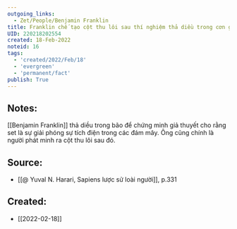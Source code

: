 ```yaml
---
outgoing_links:
  - Zet/People/Benjamin Franklin
title: Franklin chế tạo cột thu lôi sau thí nghiệm thả diều trong cơn giông
UID: 220218202554
created: 18-Feb-2022
noteid: 16
tags:
  - 'created/2022/Feb/18'
  - 'evergreen'
  - 'permanent/fact'
publish: True
---
```

## Notes:
[[Benjamin Franklin]] thả diều trong bão để chứng minh giả thuyết cho rằng set là sự giải phóng sự tích điện trong các đám mây. Ông cũng chính là người phát minh ra cột thu lôi sau đó.

## Source:
- [[@ Yuval N. Harari, Sapiens lược sử loài người]], p.331


## Created:
- [[2022-02-18]]
